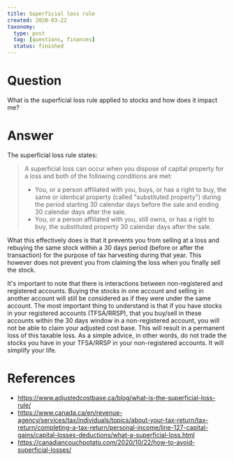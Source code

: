 ```yaml
---
title: Superficial loss rule
created: 2020-03-22
taxonomy:
  type: post
  tag: [questions, finances]
  status: finished
---
```


# Question
What is the superficial loss rule applied to stocks and how does it impact me?

# Answer
The superficial loss rule states:

> A superficial loss can occur when you dispose of capital property for a loss and both of the following conditions are met:
>
> * You, or a person affiliated with you, buys, or has a right to buy, the same or identical property (called "substituted property") during the period starting 30 calendar days before the sale and ending 30 calendar days after the sale.
> * You, or a person affiliated with you, still owns, or has a right to buy, the substituted property 30 calendar days after the sale.

What this effectively does is that it prevents you from selling at a loss and rebuying the same stock within a 30 days period (before or after the transaction) for the purpose of tax harvesting during that year. This however does not prevent you from claiming the loss when you finally sell the stock.

It's important to note that there is interactions between non-registered and registered accounts. Buying the stocks in one account and selling in another account will still be considered as if they were under the same account. The most important thing to understand is that if you have stocks in your registered accounts (TFSA/RRSP), that you buy/sell in these accounts within the 30 days window in a non-registered account, you will not be able to claim your adjusted cost base. This will result in a permanent loss of this taxable loss. As a simple advice, in other words, do not trade the stocks you have in your TFSA/RRSP in your non-registered accounts. It will simplify your life.

# References
* https://www.adjustedcostbase.ca/blog/what-is-the-superficial-loss-rule/
* https://www.canada.ca/en/revenue-agency/services/tax/individuals/topics/about-your-tax-return/tax-return/completing-a-tax-return/personal-income/line-127-capital-gains/capital-losses-deductions/what-a-superficial-loss.html
* https://canadiancouchpotato.com/2020/10/22/how-to-avoid-superficial-losses/

